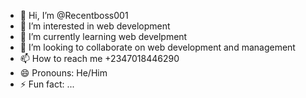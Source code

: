 - 👋 Hi, I’m @Recentboss001
- 👀 I’m interested in web development
- 🌱 I’m currently learning web develpment
- 💞️ I’m looking to collaborate on web development and management
- 📫 How to reach me +2347018446290
- 😄 Pronouns: He/Him
- ⚡ Fun fact: ...

<!---
Recentboss001/Recentboss001 is a ✨ special ✨ repository because its `README.md` (this file) appears on your GitHub profile.
You can click the Preview link to take a look at your changes.
--->
